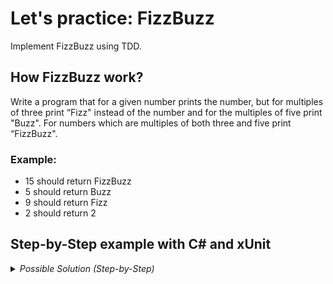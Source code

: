 # Let's practice: FizzBuzz

Implement FizzBuzz using TDD.

## How FizzBuzz work?

Write a program that for a given number prints the number, but for multiples of three print “Fizz" instead of the number and for the multiples of five print "Buzz". 
For numbers which are multiples of both three and five print “FizzBuzz".


### Example:
 - 15 should return FizzBuzz
 - 5 should return Buzz
 - 9 should return Fizz
 - 2 should return 2


## Step-by-Step example with C# and xUnit


<details>
  <summary><i>Possible Solution (Step-by-Step)</i></summary>
  

1. **Test for Non-Multiples of 3 or 5**:
   - **Test**: Check if the function returns the number itself for non-multiples.
     ```csharp
     public class FizzBuzzTests
     {
         [Fact]
         public void ReturnsNumberForNonMultiples()
         {
             Assert.Equal("1", FizzBuzz(1));
             Assert.Equal("2", FizzBuzz(2));
         }
     }
     ```
   - **Implementation**:
     ```csharp
     public class FizzBuzzClass
     {
         public static string FizzBuzz(int number)
         {
             return number.ToString();
         }
     }
     ```

2. **Test for Multiples of 3**:
   - **Test**: Check if the function returns "Fizz" for multiples of 3.
     ```csharp
     public class FizzBuzzTests
     {
         [Fact]
         public void ReturnsFizzForMultiplesOfThree()
         {
             Assert.Equal("Fizz", FizzBuzzClass.FizzBuzz(3));
             Assert.Equal("Fizz", FizzBuzzClass.FizzBuzz(6));
         }
     }
     ```
   - **Implementation**:
     ```csharp
     public class FizzBuzzClass
     {
         public static string FizzBuzz(int number)
         {
             if (number % 3 == 0)
                 return "Fizz";
             return number.ToString();
         }
     }
     ```

3. **Test for Multiples of 5**:
   - **Test**: Check if the function returns "Buzz" for multiples of 5.
     ```csharp
     public class FizzBuzzTests
     {
         [Fact]
         public void ReturnsBuzzForMultiplesOfFive()
         {
             Assert.Equal("Buzz", FizzBuzzClass.FizzBuzz(5));
             Assert.Equal("Buzz", FizzBuzzClass.FizzBuzz(10));
         }
     }
     ```
   - **Implementation**:
     ```csharp
     public class FizzBuzzClass
     {
         public static string FizzBuzz(int number)
         {
             if (number % 3 == 0)
                 return "Fizz";
             if (number % 5 == 0)
                 return "Buzz";
             return number.ToString();
         }
     }
     ```

4. **Test for Multiples of Both 3 and 5**:
   - **Test**: Check if the function returns "FizzBuzz" for multiples of both 3 and 5.
     ```csharp
     public class FizzBuzzTests
     {
         [Fact]
         public void ReturnsFizzBuzzForMultiplesOfThreeAndFive()
         {
             Assert.Equal("FizzBuzz", FizzBuzzClass.FizzBuzz(15));
             Assert.Equal("FizzBuzz", FizzBuzzClass.FizzBuzz(30));
         }
     }
     ```
   - **Implementation**:
     ```csharp
     public class FizzBuzzClass
     {
         public static string FizzBuzz(int number)
         {
             if (number % 3 == 0 && number % 5 == 0)
                 return "FizzBuzz";
             if (number % 3 == 0)
                 return "Fizz";
             if (number % 5 == 0)
                 return "Buzz";
             return number.ToString();
         }
     }
     ```

5. **Refactor if Necessary**:
   - Ensure the implementation is clean and efficient. For example, you might refactor the conditions to improve readability.
   - Tip: Adopt xUnit Theories.

</details>